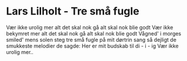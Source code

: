 # Lars Lilholt - Tre små fugle


Vær ikke urolig mer
alt det skal nok gå
alt skal nok blie godt
Vær ikke bekymret mer
alt det skal nok gå
alt skal nok blie godt
Vågned' i morges
smiled' mens solen steg
tre små fugle
på mit dørtrin
sang så dejligt
de smukkeste melodier
de sagde: Her er mit budskab til di - i - ig
Vær ikke urolig mer..

